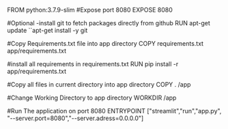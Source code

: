 FROM python:3.7.9-slim
#Expose port 8080
EXPOSE 8080

#Optional -install git to fetch packages directly from github
RUN apt-get update ``apt-get install -y git

#Copy Requirements.txt file into app directory
COPY requirements.txt app/requirements.txt

#install all requirements in requirements.txt
RUN pip install -r app/requirements.txt

#Copy all files in current directory into app directory
COPY . /app

#Change Working Directory to app directory
WORKDIR /app

#Run The application on port 8080
ENTRYPOINT ["streamlit","run","app.py", "--server.port=8080","--server.adress=0.0.0.0"]
